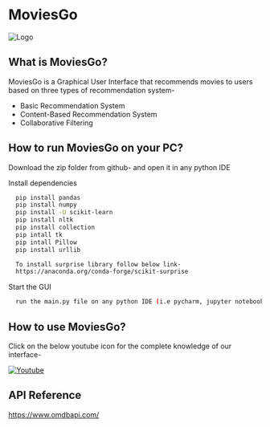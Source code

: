 
# MoviesGo






![Logo](https://i.ibb.co/2kLfycJ/looogoo.png)


## What is MoviesGo?
MoviesGo is a Graphical User Interface that recommends movies to users based on three types of recommendation system-

- Basic Recommendation System
- Content-Based Recommendation System
- Collaborative Filtering



## How to run MoviesGo on your PC?

Download the zip folder from github- and open it in any python IDE



Install dependencies

```bash
  pip install pandas
  pip install numpy
  pip install -U scikit-learn
  pip install nltk
  pip install collection
  pip intall tk
  pip intall Pillow
  pip install urllib

  To install surprise library follow below link-
  https://anaconda.org/conda-forge/scikit-surprise
```

Start the GUI

```bash
  run the main.py file on any python IDE (i.e pycharm, jupyter notebook)
```


## How to use MoviesGo?
Click on the below youtube icon for the complete knowledge of our interface-


[![Youtube](https://img.icons8.com/color/32/youtube-play.png?style=for-the-badge&logo=ko-fi&logoColor=white)](https://youtu.be/7LQArO7yCug)



## API Reference

https://www.omdbapi.com/



